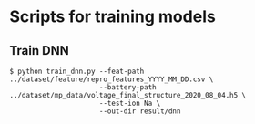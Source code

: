 # Scripts for training models

## Train DNN

```
$ python train_dnn.py --feat-path ../dataset/feature/repro_features_YYYY_MM_DD.csv \
                      --battery-path ../dataset/mp_data/voltage_final_structure_2020_08_04.h5 \
                      --test-ion Na \
                      --out-dir result/dnn
```
